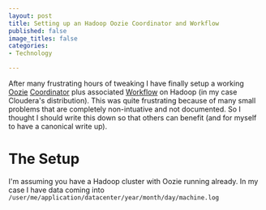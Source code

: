 ```yaml
---
layout: post
title: Setting up an Hadoop Oozie Coordinator and Workflow
published: false
image_titles: false
categories:
- Technology

---
```

After many frustrating hours of tweaking I have finally setup a working
[Oozie](https://oozie.apache.org/)
[Coordinator](https://oozie.apache.org/docs/3.1.3-incubating/CoordinatorFunctionalSpec.html)
plus associated
[Workflow](https://oozie.apache.org/docs/3.1.3-incubating/WorkflowFunctionalSpec.html)
on Hadoop (in my case Cloudera's distribution). This was quite frustrating
because of many small problems that are completely non-intuative and not
documented. So I thought I should write this down so that others can benefit
(and for myself to have a canonical write up).

The Setup
=========
I'm assuming you have a Hadoop cluster with Oozie running already. In my case I have data coming into `/user/me/application/datacenter/year/month/day/machine.log`

